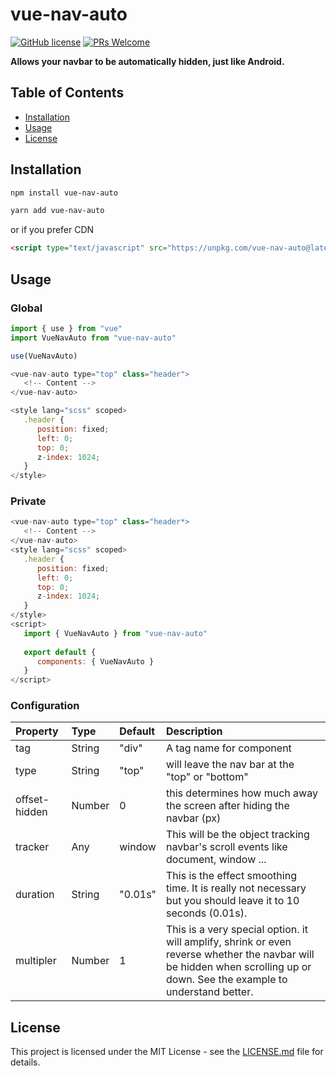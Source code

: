 # vue-nav-auto
[![GitHub license](https://img.shields.io/badge/license-MIT-blue.svg)](https://github.com/nguyenthanh1995/vue-i18n-filters/blob/master/LICENSE)  [![PRs Welcome](https://img.shields.io/badge/PRs-welcome-brightgreen.svg)](#)

**Allows your navbar to be automatically hidden, just like Android.**


## Table of Contents
- [Installation](#installation)
- [Usage](#usage)
- [License](#license)

## Installation

``` bash
npm install vue-nav-auto
```

``` bash
yarn add vue-nav-auto
```

or if you prefer CDN

``` html
<script type="text/javascript" src="https://unpkg.com/vue-nav-auto@latest/dist/vue-nav-auto.js"></script>
```

## Usage

### Global

``` JavaScript
import { use } from "vue"
import VueNavAuto from "vue-nav-auto"

use(VueNavAuto)

```

``` vue.js
<vue-nav-auto type="top" class="header">
   <!-- Content -->
</vue-nav-auto>

<style lang="scss" scoped>
   .header {
      position: fixed;
      left: 0;
      top: 0;
      z-index: 1024;
   }
</style>
```

### Private

``` vue.js
<vue-nav-auto type="top" class="header*>
   <!-- Content -->
</vue-nav-auto>
<style lang="scss" scoped>
   .header {
      position: fixed;
      left: 0;
      top: 0;
      z-index: 1024;
   }
</style> 
<script>
   import { VueNavAuto } from "vue-nav-auto"
   
   export default {
      components: { VueNavAuto }
   }
</script>
```

### Configuration

| Property | Type | Default | Description |
|:-|:-|:-|:-|
| tag | String | "div" | A tag name for component |
| type | String | "top" | will leave the nav bar at the "top" or "bottom" |
| offset-hidden | Number | 0 | this determines how much away the screen after hiding the navbar (px) |
| tracker | Any | window | This will be the object tracking navbar's scroll events like document, window ... |
| duration | String | "0.01s" | This is the effect smoothing time.  It is really not necessary but you should leave it to 10 seconds (0.01s). |
| multipler | Number | 1 | This is a very special option.  it will amplify, shrink or even reverse whether the navbar will be hidden when scrolling up or down. See the example to understand better. |

## License

This project is licensed under the MIT License - see the [LICENSE.md](LICENSE.md) file for details.
